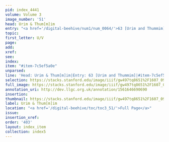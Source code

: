 ```yaml
---
pid: index_4441
volume: Volume 3
image_number: '51'
head: Urim & Thum[m]im
entry: "<a href='/digital-beehive/num1/num_0064/'>63 [Urim and Thummim]</a>"
topic: 
first_letter: U/V
page: 
add: 
xref: 
see: 
index: 
item: "#item-7c5ef5a0e"
unparsed: 
line: 'Head: Urim & Thum[m]im|Entry: 63 [Urim and Thummim]|#item-7c5ef5a0e'
selection: https://stacks.stanford.edu/image/iiif/gw497tq8651%2F1607_0994/926,1075,718,150/full/0/default.jpg
full_image: https://stacks.stanford.edu/image/iiif/gw497tq8651%2F1607_0994/full/full/0/default.jpg
annotation_uri: http://dev.llgc.org.uk/annotation/1561646690690
insertion: 
thumbnail: https://stacks.stanford.edu/image/iiif/gw497tq8651%2F1607_0994/926,1075,718,150/150,/0/default.jpg
label: Urim & Thum[m]im
location: "<a href='/digital-beehive/toc/toc3_51/'>Full Page</a>"
issue: 
insertion_xref: 
order: '403'
layout: index_item
collection: index5
---
```


